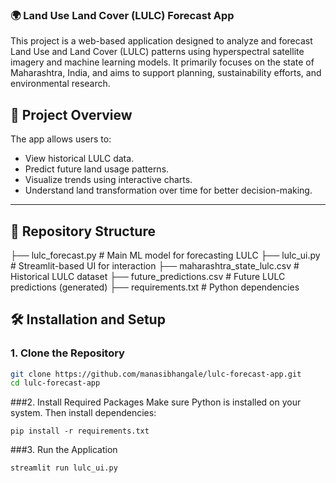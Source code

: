 ### 🌍 Land Use Land Cover (LULC) Forecast App

This project is a web-based application designed to analyze and forecast Land Use and Land Cover (LULC) patterns using hyperspectral satellite imagery and machine learning models. It primarily focuses on the state of Maharashtra, India, and aims to support planning, sustainability efforts, and environmental research.

## 🚀 Project Overview

The app allows users to:
- View historical LULC data.
- Predict future land usage patterns.
- Visualize trends using interactive charts.
- Understand land transformation over time for better decision-making.

---

## 📁 Repository Structure

├── lulc_forecast.py # Main ML model for forecasting LULC
├── lulc_ui.py # Streamlit-based UI for interaction
├── maharashtra_state_lulc.csv # Historical LULC dataset
├── future_predictions.csv # Future LULC predictions (generated)
├── requirements.txt # Python dependencies

## 🛠️ Installation and Setup

### 1. Clone the Repository
```bash
git clone https://github.com/manasibhangale/lulc-forecast-app.git
cd lulc-forecast-app
```

###2. Install Required Packages
Make sure Python is installed on your system. Then install dependencies:
```
pip install -r requirements.txt
```
###3. Run the Application
```
streamlit run lulc_ui.py
```
